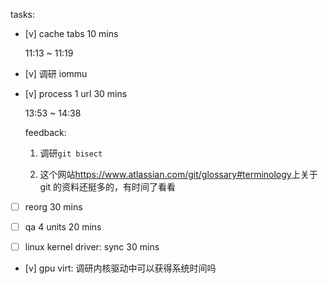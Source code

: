 tasks:

* [v] cache tabs 10 mins

    11:13 ~ 11:19

* [v] 调研 iommu

* [v] process 1 url 30 mins

    13:53 ~ 14:38

    feedback:

    1. 调研`git bisect`

    2. 这个网站<https://www.atlassian.com/git/glossary#terminology>上关于 git 的资料还挺多的，有时间了看看

* [ ] reorg 30 mins

* [ ] qa 4 units 20 mins

* [ ] linux kernel driver: sync 30 mins

* [v] gpu virt: 调研内核驱动中可以获得系统时间吗